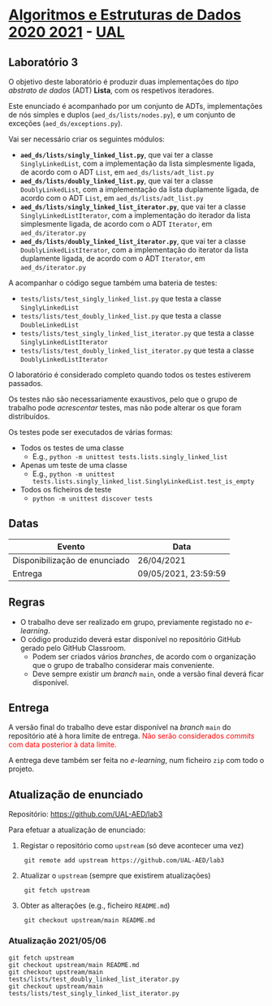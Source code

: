 # [Algoritmos e Estruturas de Dados 2020 2021](https://elearning.ual.pt/course/view.php?id=1787) - [UAL](https://autonoma.pt/)

## Laboratório 3

O objetivo deste laboratório é produzir duas implementações do *tipo abstrato de dados* (ADT) **Lista**, com os respetivos iteradores.

Este enunciado é acompanhado por um conjunto de ADTs, implementações de nós simples e duplos (`aed_ds/lists/nodes.py`), e um conjunto de exceções (`aed_ds/exceptions.py`).

Vai ser necessário criar os seguintes módulos:

- **`aed_ds/lists/singly_linked_list.py`**, que vai ter a classe `SinglyLinkedList`, com a implementação da lista simplesmente ligada, de acordo com o ADT `List`, em `aed_ds/lists/adt_list.py`
- **`aed_ds/lists/doubly_linked_list.py`**, que vai ter a classe `DoublyLinkedList`, com a implementação da lista duplamente ligada, de acordo com o ADT `List`, em `aed_ds/lists/adt_list.py`
- **`aed_ds/lists/singly_linked_list_iterator.py`**, que vai ter a classe `SinglyLinkedListIterator`, com a implementação do iterador da lista simplesmente ligada, de acordo com o ADT `Iterator`, em `aed_ds/iterator.py`
- **`aed_ds/lists/doubly_linked_list_iterator.py`**, que vai ter a classe `DoublyLinkedListIterator`, com a implementação do iterator da lista duplamente ligada, de acordo com o ADT `Iterator`, em `aed_ds/iterator.py`

A acompanhar o código segue também uma bateria de testes:

- `tests/lists/test_singly_linked_list.py` que testa a classe `SinglyLinkedList`
- `tests/lists/test_doubly_linked_list.py` que testa a classe `DoubleLinkedList`
- `tests/lists/test_singly_linked_list_iterator.py` que testa a classe `SinglyLinkedListIterator`
- `tests/lists/test_doubly_linked_list_iterator.py` que testa a classe `DoublyLinkedListIterator`

O laboratório é considerado completo quando todos os testes estiverem passados.

Os testes não são necessariamente exaustivos, pelo que o grupo de trabalho pode *acrescentar* testes, mas não pode alterar os que foram distribuídos.

Os testes pode ser executados de várias formas:

- Todos os testes de uma classe
  - E.g., `python -m unittest tests.lists.singly_linked_list`
- Apenas um teste de uma classe
  - E.g., `python -m unittest tests.lists.singly_linked_list.SinglyLinkedList.test_is_empty`
- Todos os ficheiros de teste
  - `python -m unittest discover tests`

## Datas

| Evento                        | Data                 |
| ----------------------------- | -------------------- |
| Disponibilização de enunciado | 26/04/2021           |
| Entrega                       | 09/05/2021, 23:59:59 |

## Regras

- O trabalho deve ser realizado em grupo, previamente registado no *e-learning*.
- O código produzido deverá estar disponível no repositório GitHub gerado pelo GitHub Classroom.
  - Podem ser criados vários *branches*, de acordo com o organização que o grupo de trabalho considerar mais conveniente.
  - Deve sempre existir um *branch* `main`, onde a versão final deverá ficar disponível.

## Entrega
A versão final do trabalho deve estar disponível na *branch* `main` do repositório até à hora limite de entrega. <span style="color: red">Não serão considerados *commits* com data posterior à data limite.</span>

A entrega deve também ser feita no *e-learning*, num ficheiro `zip` com todo o projeto.

## Atualização de enunciado

Repositório: <https://github.com/UAL-AED/lab3>

Para efetuar a atualização de enunciado:

1. Registar o repositório como `upstream` (só deve acontecer uma vez)
  
        git remote add upstream https://github.com/UAL-AED/lab3

2. Atualizar o `upstream` (sempre que existirem atualizações)

        git fetch upstream

3. Obter as alterações (e.g., ficheiro `README.md`)
      
        git checkout upstream/main README.md

### Atualização 2021/05/06

    git fetch upstream
    git checkout upstream/main README.md
    git checkout upstream/main tests/lists/test_doubly_linked_list_iterator.py
    git checkout upstream/main tests/lists/test_singly_linked_list_iterator.py
